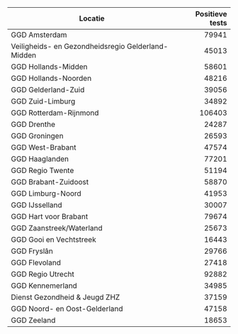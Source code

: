 | Locatie | Positieve tests |
|---------|----------------:|
| GGD Amsterdam                            | 79941 |
| Veiligheids- en Gezondheidsregio Gelderland-Midden | 45013 |
| GGD Hollands-Midden                      | 58601 |
| GGD Hollands-Noorden                     | 48216 |
| GGD Gelderland-Zuid                      | 39056 |
| GGD Zuid-Limburg                         | 34892 |
| GGD Rotterdam-Rijnmond                   | 106403 |
| GGD Drenthe                              | 24287 |
| GGD Groningen                            | 26593 |
| GGD West-Brabant                         | 47574 |
| GGD Haaglanden                           | 77201 |
| GGD Regio Twente                         | 51194 |
| GGD Brabant-Zuidoost                     | 58870 |
| GGD Limburg-Noord                        | 41953 |
| GGD IJsselland                           | 30007 |
| GGD Hart voor Brabant                    | 79674 |
| GGD Zaanstreek/Waterland                 | 25673 |
| GGD Gooi en Vechtstreek                  | 16443 |
| GGD Fryslân                              | 29766 |
| GGD Flevoland                            | 27418 |
| GGD Regio Utrecht                        | 92882 |
| GGD Kennemerland                         | 34985 |
| Dienst Gezondheid & Jeugd ZHZ            | 37159 |
| GGD Noord- en Oost-Gelderland            | 47158 |
| GGD Zeeland                              | 18653 |
